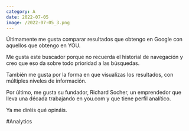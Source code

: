 ```yaml
--- 
category: A 
date: 2022-07-05 
image: /2022-07-05_3.png 
--- 
```


Últimamente me gusta comparar resultados que obtengo en Google con aquellos que obtengo en YOU. 

Me gusta este buscador porque no recuerda el historial de navegación y creo que eso da sobre todo prioridad a las búsquedas. 

También me gusta por la forma en que visualizas los resultados, con múltiples niveles de información. 

Por último, me gusta su fundador, Richard Socher, un emprendedor que lleva una década trabajando en you.com y que tiene perfil analítico. 

Ya me diréis qué opináis. 

#Analytics